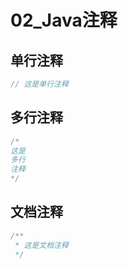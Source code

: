 # 02_Java注释

## 单行注释

```java
// 这是单行注释
```

## 多行注释

```java
/*
这是
多行
注释
*/
```

## 文档注释

```java
/**
 * 这是文档注释
 */
```
